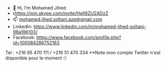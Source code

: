 - 👋 Hi, I’m Mohamed Jihed 
- 📞https://join.skype.com/invite/HeIl9ZU2ADzZ
- 📫 mohamed.jihed.soltani.aze@gmail.com
- LinkedIn:  https://www.linkedin.com/in/mohamed-jihed-soltani-98a196103/
- Facebook:  https://www.facebook.com/profile.php?id=100084286752163

Tel : +216 95 470 111    /     +216 51 470 334
**Note mon compte Twitter n'est disponible pour le moment ⏱
